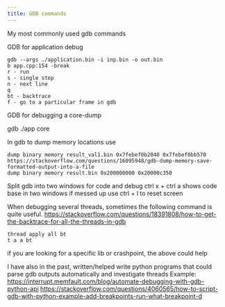 ```yaml
---
title: GDB commands
---
```


My most commonly used gdb commands

GDB for application debug
```
gdb --args ./application.bin -i inp.bin -o out.bin 
b app.cpp:154 -break
r - run
s - single step
n - next line
q
bt - backtrace
f - go to a particular frame in gdb
```

GDB for debugging a core-dump 

gdb ./app core

In gdb to dump memory locations use

```
dump binary memory result_val1.bin 0x7febef0b2040 0x7febef0bb570
https://stackoverflow.com/questions/16095948/gdb-dump-memory-save-formatted-output-into-a-file
dump binary memory result.bin 0x200000000 0x20000c350
```

Split gdb into two windows for code and debug
ctrl x + ctrl a shows code base in two windows
if messed up use ctrl + l  to reset screen


When debugging several threads, sometimes the following command is quite useful.
https://stackoverflow.com/questions/18391808/how-to-get-the-backtrace-for-all-the-threads-in-gdb  
```
thread apply all bt
t a a bt
```
if you are looking for a specific lib or crashpoint, the above could help

I have also in the past, written/helped write python programs that could parse gdb outputs automatically and investigate threads
Example:
https://interrupt.memfault.com/blog/automate-debugging-with-gdb-python-api
https://stackoverflow.com/questions/4060565/how-to-script-gdb-with-python-example-add-breakpoints-run-what-breakpoint-d
